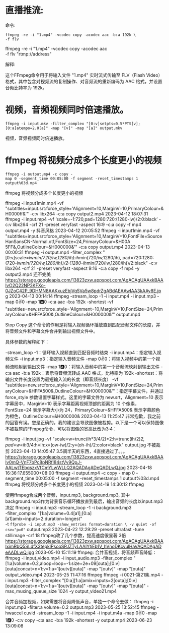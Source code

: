 
# 直播推流:


命令:
```
ffmpeg -re -i "1.mp4" -vcodec copy -acodec aac -b:a 192k \
-f flv
```


ffmpeg -re -i "1.mp4" -vcodec copy -acodec aac  \
-f flv "rtmp://address"


解释:

这个FFmpeg命令用于将输入文件 "1.mp4" 实时流式传输至 FLV（Flash Video）格式，其中包含对视频流的复制操作、对音频流的重新编码为 AAC 格式，并设置音频比特率为 192k。


# 视频，音频视频同时倍速播放。


```
ffmpeg -i input.mkv -filter_complex "[0:v]setpts=0.5*PTS[v];[0:a]atempo=2.0[a]" -map "[v]" -map "[a]" output.mkv
```
视频，音频视频同时倍速播放。


# ffmpeg 将视频分成多个长度更小的视频

```
ffmpeg -i output.mp4 -c copy -
map 0 -segment_time 00:05:00 -f segment -reset_timestamps 1 output%03d.mp4

```
ffmpeg 将视频分成多个长度更小的视频



ffmpeg -i input1min.mp4 -vf "subtitles=input.srt:force_style='Alignment=10,MarginV=10,PrimaryColour=&H0000ff&'" -c:v libx264 -c:a copy output2.mp4
2023-04-12 18:07:31
ffmpeg -i input.mp4 -vf ‘scale=-1:720,pad=1280:720:(1280-iw)/2:0:black’ -c:v libx264 -crf 21 -preset veryfast -aspect 16:9 -c:a copy -f mp4 output.mp4 -y
抖音风格
2023-04-12 20:05:52
ffmpeg -i input1min.mp4 -vf "subtitles=input.srt:force_style='Alignment=10,MarginV=10,FontFile=SourceHanSansCN-Normal.otf,FontSize=24,PrimaryColour=&H00A
5FF&,OutlineColour=&H000000&'" -c:a copy output.mp4
2023-04-13 00:00:31
ffmpeg -i output.mp4 -filter_complex "[0:v]scale=iw*min(720/iw\,1280/ih):ih*min(720/iw\,1280/ih), pad=720:1280:(720-iw*min(720/iw\,1280/ih))/2:(1280-ih*min(720/iw\,1280/ih))/2:black" -c:v libx264 -crf 21 -preset veryfast -aspect 9:16 -c:a copy -f mp4 -y output2.mp4
还不完美
https://storage.googleapis.com/13823zxw.appspot.com/AgACAgUAAxkBAAIvO2Q22NP3KFXo-0JZoC42P_9DHMN8AAKxuzEbjVq5Va5w8pdrZgABdAEAAwIAA3kAAy8E.jpg
2023-04-13 00:14:14
ffmpeg -stream_loop -1 -i input.mp4 -i input.mp3 -map 0:v:0 -map 1:a:0 -c:a aac -b:a 192k -shortest -vf "subtitles=new.srt:force_style='Alignment=10,MarginV=10,FontSize=24,PrimaryColour=&HFFA500&,OutlineColour=&H000000&'" output.mp4

Stop
Copy
这个命令的作用是将输入视频循环播放直到匹配音频文件的长度，并将音频文件和字幕文件合并到输出视频文件中。

具体参数的解释如下：

-stream_loop -1：循环输入视频直到匹配音频时结束
-i input.mp4：指定输入视频文件
-i input.mp3：指定输入音频文件
-map 0:v:0：将输入视频中的第一个视频流映射到输出文件
-map 1:a:0：将输入音频中的第一个音频流映射到输出文件
-c:a aac -b:a 192k：表示将音频流转成 AAC 格式，比特率为 192k
-shortest：将输出文件长度设置为最短输入流的长度（即音频长度）
-vf "subtitles=new.srt:force_style='Alignment=10,MarginV=10,FontSize=24,PrimaryColour=&HFFA500&,OutlineColour=&H000000&'"：指定字幕文件，并通过 force_style 参数设置字幕样式。这里的字幕文件为 new.srt，Alignment=10 表示字幕居中，MarginV=10 表示字幕距离视频顶部的距离为 10 个像素，FontSize=24 表示字幕大小为 24，PrimaryColour=&HFFA500& 表示字幕颜色为橙色，OutlineColour=&H000000&
2023-04-13 11:25:47
非常抱歉，我之前的回答有误。您是正确的，我的建议会导致图像被裁剪。以下是一个可以保持图像不被裁剪的FFmpeg命令，可以将图像的宽高比改为3:4：

ffmpeg -i input.jpg -vf "scale=w=trunc(ih*3/4/2)*2:h=trunc(ih/2)*2, pad=w=ih*3/4:h=ih:x=(ow-iw)/2:y=(oh-ih)/2:color=black" output.jpg
不被裁剪
2023-04-13 14:05:47
3.5调半天的东西，4直接通过了。。。
https://storage.googleapis.com/13823zxw.appspot.com/AgACAgUAAxkBAAIv0mQ-VnF7bPc8pNRfl84stVv9QpJ-AALwtTEbqszxVfCmYLwWLLQ2AQADAgADeQADLwQ.jpg
2023-04-18 16:36:17.655000+08:00
ffmpeg -i output.mp4 -c copy -
map 0 -segment_time 00:05:00 -f segment -reset_timestamps 1 output%03d.mp4
ffmpeg 将视频分成多个长度更小的视频
2023-04-19 14:30:12
ffmpeg


使用ffmpeg合成两个音频，input.mp3, background.mp3, 其中background.mp3作为背景音乐循环播放直到最后，输出音频的长度以input.mp3决定
ffmpeg -i input.mp3 -stream_loop -1 -i background.mp3 \
-filter_complex "[1:a]volume=0.4[a1];[0:a][a1]amix=inputs=2:duration=longest" \
-t `ffprobe -i input.mp3 -show_entries format=duration \
-v quiet -of csv="p=0"` output.mp3
2023-04-22 12:29:29
-preset ultrafast -tune stillimage -crf 18  ffmpeg改了几个参数，提高速度很显著
3倍
https://storage.googleapis.com/13823zxw.appspot.com/AgACAgUAAxkBAAIximRbQ5SLdfX3tepkIPsooSPJZTyLAAIYtjEb1V_hVnoDKcvulHaVAQADAgADeAADLwQ.jpg
2023-05-10 15:11:19
ffmpeg: 合并音视频，将音频声音降低：
ffmpeg -i input_video.mp4 -i input_audio.mp3 -filter_complex "[1:a]volume=0.2,aloop=loop=-1:size=2e+09[outa];[0:v][outa]concat=n=1:v=1:a=1[outv][outa]" -map "[outv]" -map "[outa]" output_video.mp4
2023-05-25 11:47:16
ffmpeg
ffmpeg -i 0021-第21集.mp4 -i input.mp3 -filter_complex "[0:a][1:a]amix=inputs=2[outa];[0:v][outa]concat=n=1:v=1:a=1[outv][outa]" -map "[outv]" -map "[outa]" -max_muxing_queue_size 1024 -y output_video21.mp4

合并音频加视频，如果需要将音频降低声音，单独一个命令去做：
ffmpeg -i input.mp3 -filter:a volume=0.2 output.mp3
2023-05-25 13:52:45
ffmpeg -hwaccel cuvid -stream_loop -1 -i input.mp4 -i input.m4a -map 0:v:0 -map 1:a:0 -c:v copy -c:a aac -b:a 192k -shortest -y output.mp4
2023-06-23 13:09:08


